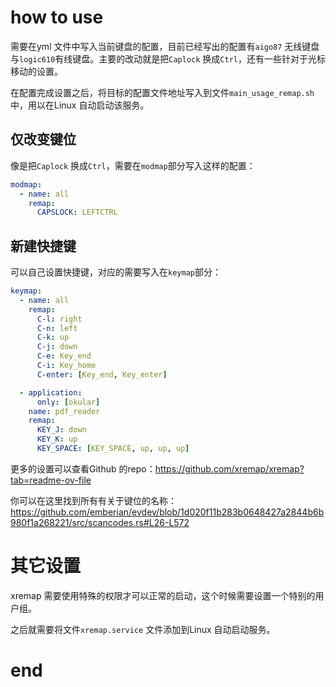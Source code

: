 # how to use

需要在yml 文件中写入当前键盘的配置，目前已经写出的配置有`aigo87` 无线键盘与`logic610`有线键盘。主要的改动就是把`Caplock` 换成`Ctrl`，还有一些针对于光标移动的设置。

在配置完成设置之后，将目标的配置文件地址写入到文件`main_usage_remap.sh`中，用以在Linux 自动启动该服务。

## 仅改变键位
像是把`Caplock` 换成`Ctrl`，需要在`modmap`部分写入这样的配置：
```yaml
modmap:
  - name: all
    remap:
      CAPSLOCK: LEFTCTRL
```

## 新建快捷键

可以自己设置快捷键，对应的需要写入在`keymap`部分：

```yaml
keymap:
  - name: all
    remap:
      C-l: right
      C-n: left
      C-k: up
      C-j: down
      C-e: Key_end
      C-i: Key_home
      C-enter: [Key_end, Key_enter]

  - application:
      only: [okular]
    name: pdf_reader
    remap:
      KEY_J: down
      KEY_K: up
      KEY_SPACE: [KEY_SPACE, up, up, up]
``` 
更多的设置可以查看Github 的repo：https://github.com/xremap/xremap?tab=readme-ov-file

你可以在这里找到所有有关于键位的名称：https://github.com/emberian/evdev/blob/1d020f11b283b0648427a2844b6b980f1a268221/src/scancodes.rs#L26-L572

# 其它设置
xremap 需要使用特殊的权限才可以正常的启动，这个时候需要设置一个特别的用户组。

之后就需要将文件`xremap.service` 文件添加到Linux 自动启动服务。

# end
